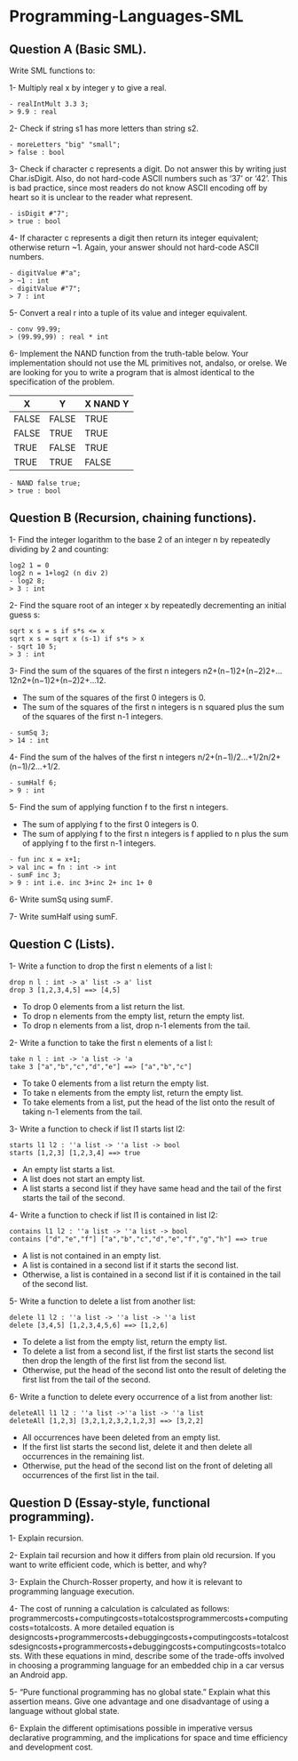 # Programming-Languages-SML

## Question A (Basic SML).

Write SML functions to:

1- Multiply real x by integer y to give a real.
~~~~
- realIntMult 3.3 3;
> 9.9 : real
~~~~

2- Check if string s1 has more letters than string s2.
~~~~
- moreLetters "big" "small";
> false : bool
~~~~

3- Check if character c represents a digit. Do not answer this by writing just Char.isDigit. Also, do not hard-code ASCII numbers such as ‘37’ or ‘42’. This is bad practice, since most readers do not know ASCII encoding off by heart so it is unclear to the reader what represent. 
~~~~
- isDigit #"7";
> true : bool
~~~~

4- If character c represents a digit then return its integer equivalent; otherwise return ~1. Again, your answer should not hard-code ASCII numbers.
~~~~
- digitValue #"a";
> ~1 : int
- digitValue #"7";
> 7 : int
~~~~

5- Convert a real r into a tuple of its value and integer equivalent.
~~~~
- conv 99.99;
> (99.99,99) : real * int
~~~~

6- Implement the NAND function from the truth-table below. Your implementation should not use the ML primitives not, andalso, or orelse. We are looking for you to write a program that is almost identical to the specification of the problem.

| X     | Y     | X NAND Y |
|-------|-------|----------|
| FALSE | FALSE | TRUE     |
| FALSE | TRUE  | TRUE     |
| TRUE  | FALSE | TRUE     |
| TRUE  | TRUE  | FALSE    |

~~~~
- NAND false true;
> true : bool
~~~~

## Question B (Recursion, chaining functions).

1- Find the integer logarithm to the base 2 of an integer n by repeatedly dividing by 2 and counting:
~~~~
log2 1 = 0
log2 n = 1+log2 (n div 2)
- log2 8;
> 3 : int
~~~~

2- Find the square root of an integer x by repeatedly decrementing an initial guess s:
~~~~
sqrt x s = s if s*s <= x
sqrt x s = sqrt x (s-1) if s*s > x
- sqrt 10 5;
> 3 : int
~~~~

3- Find the sum of the squares of the first n integers n2+(n−1)2+(n−2)2+…12n2+(n−1)2+(n−2)2+…12.  
* The sum of the squares of the first 0 integers is 0.  
* The sum of the squares of the first n integers is n squared plus the sum of the squares of the first n-1 integers.  
~~~~
- sumSq 3;
> 14 : int
~~~~

4- Find the sum of the halves of the first n integers n/2+(n−1)/2…+1/2n/2+(n−1)/2…+1/2.
~~~~
- sumHalf 6;
> 9 : int
~~~~

5- Find the sum of applying function f to the first n integers.  
* The sum of applying f to the first 0 integers is 0.  
* The sum of applying f to the first n integers is f applied to n plus the sum of applying f to the first n-1 integers.
~~~~
- fun inc x = x+1;
> val inc = fn : int -> int
- sumF inc 3;
> 9 : int i.e. inc 3+inc 2+ inc 1+ 0
~~~~

6- Write sumSq using sumF.

7- Write sumHalf using sumF.

## Question C (Lists).

1- Write a function to drop the first n elements of a list l: 
~~~~
drop n l : int -> a' list -> a' list  
drop 3 [1,2,3,4,5] ==> [4,5]
~~~~
* To drop 0 elements from a list return the list.
* To drop n elements from the empty list, return the empty list.
* To drop n elements from a list, drop n-1 elements from the tail.

2- Write a function to take the first n elements of a list l: 
~~~~
take n l : int -> 'a list -> 'a 
take 3 ["a","b","c","d","e"] ==> ["a","b","c"]
~~~~
* To take 0 elements from a list return the empty list.
* To take n elements from the empty list, return the empty list.
* To take elements from a list, put the head of the list onto the result of taking n-1 elements from the tail.

3- Write a function to check if list l1 starts list l2: 
~~~~
starts l1 l2 : ''a list -> ''a list -> bool  
starts [1,2,3] [1,2,3,4] ==> true
~~~~
* An empty list starts a list.
* A list does not start an empty list.
* A list starts a second list if they have same head and the tail of the first starts the tail of the second.

4- Write a function to check if list l1 is contained in list l2: 
~~~~
contains l1 l2 : ''a list -> ''a list -> bool
contains ["d","e","f"] ["a","b","c","d","e","f","g","h"] ==> true
~~~~
* A list is not contained in an empty list.
* A list is contained in a second list if it starts the second list.
* Otherwise, a list is contained in a second list if it is contained in the tail of the second list.

5- Write a function to delete a list from another list: 
~~~~
delete l1 l2 : ''a list -> ''a list -> ''a list 
delete [3,4,5] [1,2,3,4,5,6] ==> [1,2,6]
~~~~
* To delete a list from the empty list, return the empty list.
* To delete a list from a second list, if the first list starts the second list then drop the length of the first list from the second list.
* Otherwise, put the head of the second list onto the result of deleting the first list from the tail of the second.

6- Write a function to delete every occurrence of a list from another list:
~~~~
deleteAll l1 l2 : ''a list ->''a list -> ''a list
deleteAll [1,2,3] [3,2,1,2,3,2,1,2,3] ==> [3,2,2]
~~~~
* All occurrences have been deleted from an empty list.
* If the first list starts the second list, delete it and then delete all occurrences in the remaining list.
* Otherwise, put the head of the second list on the front of deleting all occurrences of the first list in the tail.

## Question D (Essay-style, functional programming).

1- Explain recursion.  
  
2- Explain tail recursion and how it differs from plain old recursion. If you want to write efficient code, which is better, and why?
  
3- Explain the Church-Rosser property, and how it is relevant to programming language execution.
  
4- The cost of running a calculation is calculated as follows: programmercosts+computingcosts=totalcostsprogrammercosts+computingcosts=totalcosts. A more detailed equation is designcosts+programmercosts+debuggingcosts+computingcosts=totalcostsdesigncosts+programmercosts+debuggingcosts+computingcosts=totalcosts. With these equations in mind, describe some of the trade-offs involved in choosing a programming language for an embedded chip in a car versus an Android app.
  
5- “Pure functional programming has no global state.”
Explain what this assertion means.
Give one advantage and one disadvantage of using a language without global state.
  
6- Explain the different optimisations possible in imperative versus declarative programming, and the implications for space and time efficiency and development cost.
